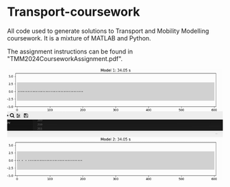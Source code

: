 # Transport-coursework

All code used to generate solutions to Transport and Mobility Modelling coursework.
It is a mixture of MATLAB and Python.

The assignment instructions can be found in "TMM2024CourseworkAssignment.pdf".

![](https://github.com/izzy-popiolek/Transport-coursework/blob/main/trafficlight_gif1.gif)
